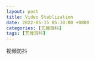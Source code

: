 ```yaml
---
layout: post
title: Video Stablization
date: 2022-05-15 05:30:00 +0800
categories: [艺搜百科]
tags: [艺搜百科]
---
```


视频防抖